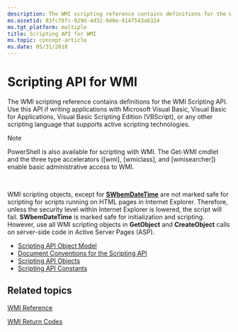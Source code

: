 ```yaml
---
description: The WMI scripting reference contains definitions for the WMI Scripting API.
ms.assetid: 83fc78fc-929d-4d32-940e-9147543a6324
ms.tgt_platform: multiple
title: Scripting API for WMI
ms.topic: concept-article
ms.date: 05/31/2018
---
```


# Scripting API for WMI

The WMI scripting reference contains definitions for the WMI Scripting API. Use this API if writing applications with Microsoft Visual Basic, Visual Basic for Applications, Visual Basic Scripting Edition (VBScript), or any other scripting language that supports active scripting technologies.

> [!Note]  
> PowerShell is also available for scripting with WMI. The Get-WMI cmdlet and the three type accelerators (\[wmi\], \[wmiclass\], and \[wmisearcher\]) enable basic administrative access to WMI.

 

WMI scripting objects, except for [**SWbemDateTime**](swbemdatetime.md) are not marked safe for scripting for scripts running on HTML pages in Internet Explorer. Therefore, unless the security level within Internet Explorer is lowered, the script will fail. **SWbemDateTime** is marked safe for initialization and scripting. However, use all WMI scripting objects in **GetObject** and **CreateObject** calls on server-side code in Active Server Pages (ASP).

-   [Scripting API Object Model](scripting-api-object-model.md)
-   [Document Conventions for the Scripting API](document-conventions-for-the-scripting-api.md)
-   [Scripting API Objects](scripting-api-objects.md)
-   [Scripting API Constants](scripting-api-constants.md)

## Related topics

<dl> <dt>

[WMI Reference](wmi-reference.md)
</dt> <dt>

[WMI Return Codes](wmi-return-codes.md)
</dt> </dl>

 

 




